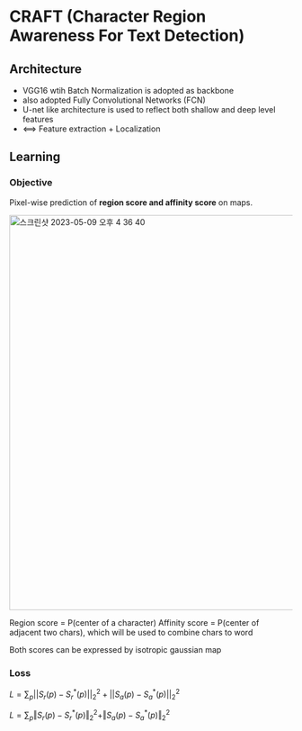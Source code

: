 # CRAFT (Character Region Awareness For Text Detection)

## Architecture
  
  - VGG16 wtih Batch Normalization is adopted as backbone
  - also adopted Fully Convolutional Networks (FCN)
  - U-net like architecture is used to reflect both shallow and deep level features
  - <==> Feature extraction + Localization
## Learning

### Objective
Pixel-wise prediction of **region score and affinity score** on maps.

<img width="702" alt="스크린샷 2023-05-09 오후 4 36 40" src="https://github.com/1nilx2/Deep-Learning/assets/88100984/e8c6711a-752d-4634-8083-2199eba6ac57">

Region score = P(center of a character)
Affinity score = P(center of adjacent two chars), which will be used to combine chars to word

Both scores can be expressed by isotropic gaussian map 

### Loss

$L = \sum_p{||S_r(p) - S_{r}^{*}(p)||^{2}_{2} + ||S_a(p) - S_a^*(p)||^2_2}$


$L = \sum_p{\Vert S_r(p) - S_{r}^{*}(p) \Vert^{2}_{2} + \Vert S_a(p) - S_a^*(p) \Vert^2_2}$


  
